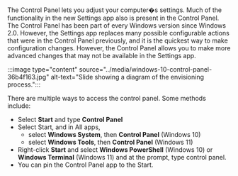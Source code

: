 The Control Panel lets you adjust your computer�s settings. Much of the functionality in the new Settings app also is present in the Control Panel. The Control Panel has been part of every Windows version since Windows 2.0. However, the Settings app replaces many possible configurable actions that were in the Control Panel previously, and it is the quickest way to make configuration changes. However, the Control Panel allows you to make more advanced changes that may not be available in the Settings app.

:::image type="content" source="../media/windows-10-control-panel-36b4f163.jpg" alt-text="Slide showing a diagram of the envisioning process.":::


There are multiple ways to access the control panel. Some methods include:

 -  Select **Start** and type **Control Panel**
 -  Select Start, and in All apps,
     -  select **Windows System**, then **Control Panel** (Windows 10)
     -  select **Windows Tools**, then **Control Panel** (Windows 11)
 -  Right-click **Start** and select **Windows PowerShell** (Windows 10) or **Windows Terminal** (Windows 11) and at the prompt, type control panel.
 -  You can pin the Control Panel app to the Start.
